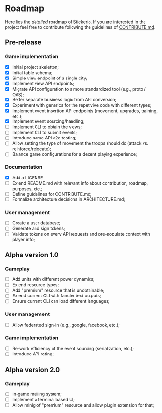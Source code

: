 # Roadmap

Here lies the _detailed_ roadmap of Stickerio. If you are interested in the project feel free to contribute following the guidelines of [CONTRIBUTE.md](./CONTRIBUTE.md).

## Pre-release

### Game implementation
- [x] Initial project skeletton;
- [x] Initial table schema;
- [x] Simple view endpoint of a single city;
- [x] Implement view API endpoints;
- [x] Migrate API configuration to a more standardized tool (e.g., proto / OAS);
- [x] Better separate business logic from API conversion;
- [x] Experiment with generics for the repetivive code with different types;
- [x] Implement event insertion API endpoints (movement, upgrades, training, etc.);
- [x] Implement event sourcing/handling;
- [ ] Implement CLI to obtain the views;
- [ ] Implement CLI to submit events;
- [ ] Introduce some API e2e testing;
- [ ] Allow setting the type of movement the troops should do (attack vs. reinforce/relocate);
- [ ] Balance game configurations for a decent playing experience;

### Documentation
- [x] Add a LICENSE
- [ ] Extend README.md with relevant info about contribution, roadmap, purposes, etc.;
- [ ] Define guidelines for CONTRIBUTE.md;
- [ ] Formalize architecture decisions in ARCHITECTURE.md;

### User management
- [ ] Create a user database;
- [ ] Generate and sign tokens;
- [ ] Validate tokens on every API requests and pre-populate context with player info;

## Alpha version 1.0

### Gameplay
- [ ] Add units with different power dynamics;
- [ ] Extend resource types;
- [ ] Add "premium" resource that is unobtainable;
- [ ] Extend current CLI with fancier text outputs;
- [ ] Ensure current CLI can load different languages;

### User management
- [ ] Allow federated sign-in (e.g., google, facebook, etc.);

### Game implementation
- [ ] Re-work efficiency of the event sourcing (serialization, etc.);
- [ ] Introduce API rating;

## Alpha version 2.0

### Gameplay
- [ ] In-game mailing system;
- [ ] Implement a terminal based UI;
- [ ] Allow minig of "premium" resource and allow plugin extension for that;
